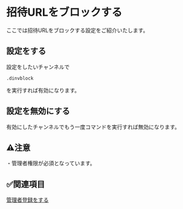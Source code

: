 # 招待URLをブロックする
ここでは招待URLをブロックする設定をご紹介いたします。

## 設定をする
設定をしたいチャンネルで
```
.dinvblock
```
を実行すれば有効になります。

## 設定を無効にする
有効にしたチャンネルでもう一度コマンドを実行すれば無効になります。

## ⚠️注意
・管理者権限が必須となっています。

## ✅関連項目

[管理者登録をする](https://github.com/akikaki-bot/priceless-docs/blob/main/docs/administration.md)



